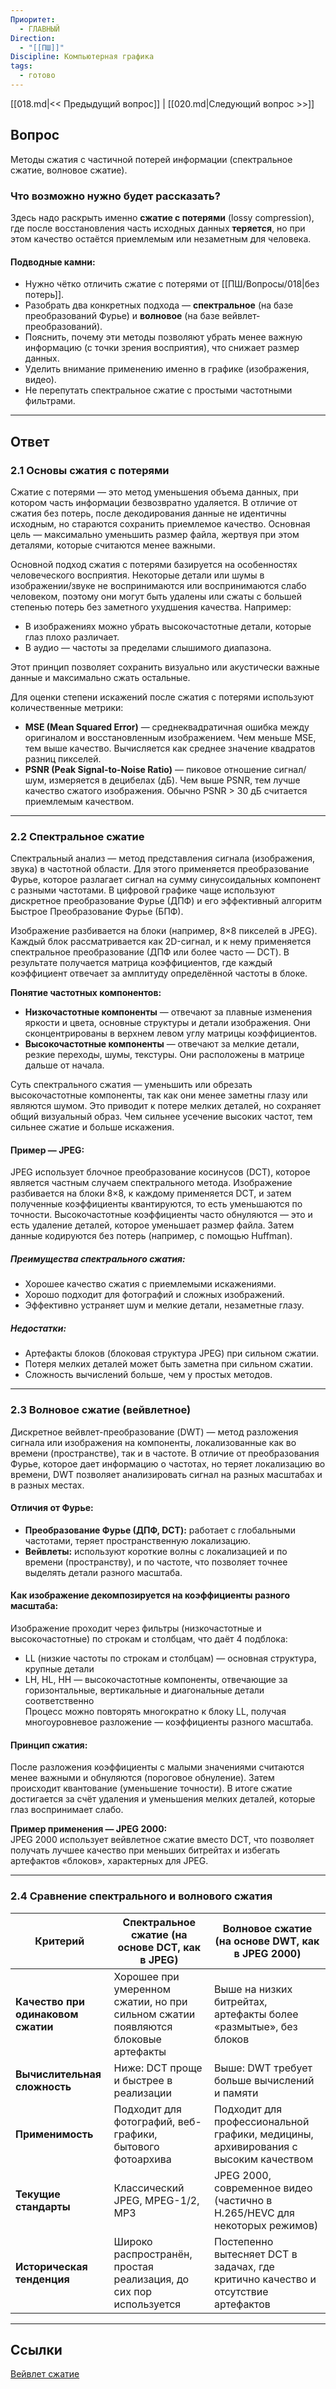 ```yaml
---
Приоритет:
  - ГЛАВНЫЙ
Direction:
  - "[[ПШ]]"
Discipline: Компьютерная графика
tags:
  - готово
---
```

[[018.md|<< Предыдущий вопрос]] | [[020.md|Следующий вопрос >>]]
## Вопрос
Методы сжатия с частичной потерей информации (спектральное сжатие, волновое сжатие).

### Что возможно нужно будет рассказать?
Здесь надо раскрыть именно **сжатие с потерями** (lossy compression), где после восстановления часть исходных данных **теряется**, но при этом качество остаётся приемлемым или незаметным для человека.  
#### Подводные камни:
- Нужно чётко отличить сжатие с потерями от [[ПШ/Вопросы/018|без потерь]].
- Разобрать два конкретных подхода — **спектральное** (на базе преобразований Фурье) и **волновое** (на базе вейвлет-преобразований).
- Пояснить, почему эти методы позволяют убрать менее важную информацию (с точки зрения восприятия), что снижает размер данных.
- Уделить внимание применению именно в графике (изображения, видео).
- Не перепутать спектральное сжатие с простыми частотными фильтрами.

---
## Ответ
### 2.1 Основы сжатия с потерями
Сжатие с потерями — это метод уменьшения объема данных, при котором часть информации безвозвратно удаляется. В отличие от сжатия без потерь, после декодирования данные не идентичны исходным, но стараются сохранить приемлемое качество. Основная цель — максимально уменьшить размер файла, жертвуя при этом деталями, которые считаются менее важными.

Основной подход сжатия с потерями базируется на особенностях человеческого восприятия. Некоторые детали или шумы в изображении/звуке не воспринимаются или воспринимаются слабо человеком, поэтому они могут быть удалены или сжаты с большей степенью потерь без заметного ухудшения качества. Например:
- В изображениях можно убрать высокочастотные детали, которые глаз плохо различает.
- В аудио — частоты за пределами слышимого диапазона.  

Этот принцип позволяет сохранить визуально или акустически важные данные и максимально сжать остальные.

Для оценки степени искажений после сжатия с потерями используют количественные метрики:
- **MSE (Mean Squared Error)** — среднеквадратичная ошибка между оригиналом и восстановленным изображением. Чем меньше MSE, тем выше качество. Вычисляется как среднее значение квадратов разниц пикселей.
- **PSNR (Peak Signal-to-Noise Ratio)** — пиковое отношение сигнал/шум, измеряется в децибелах (дБ). Чем выше PSNR, тем лучше качество сжатого изображения. Обычно PSNR > 30 дБ считается приемлемым качеством.

---
### 2.2 Спектральное сжатие
Спектральный анализ — метод представления сигнала (изображения, звука) в частотной области. Для этого применяется преобразование Фурье, которое разлагает сигнал на сумму синусоидальных компонент с разными частотами. В цифровой графике чаще используют дискретное преобразование Фурье (ДПФ) и его эффективный алгоритм Быстрое Преобразование Фурье (БПФ).

Изображение разбивается на блоки (например, 8×8 пикселей в JPEG). Каждый блок рассматривается как 2D-сигнал, и к нему применяется спектральное преобразование (ДПФ или более часто — DCT). В результате получается матрица коэффициентов, где каждый коэффициент отвечает за амплитуду определённой частоты в блоке.

**Понятие частотных компонентов:**
- **Низкочастотные компоненты** — отвечают за плавные изменения яркости и цвета, основные структуры и детали изображения. Они сконцентрированы в верхнем левом углу матрицы коэффициентов.
- **Высокочастотные компоненты** — отвечают за мелкие детали, резкие переходы, шумы, текстуры. Они расположены в матрице дальше от начала.

Суть спектрального сжатия — уменьшить или обрезать высокочастотные компоненты, так как они менее заметны глазу или являются шумом. Это приводит к потере мелких деталей, но сохраняет общий визуальный образ. Чем сильнее усечение высоких частот, тем сильнее сжатие и больше искажения.
#### **Пример — JPEG:**  
JPEG использует блочное преобразование косинусов (DCT), которое является частным случаем спектрального метода. Изображение разбивается на блоки 8×8, к каждому применяется DCT, и затем полученные коэффициенты квантируются, то есть уменьшаются по точности. Высокочастотные коэффициенты часто обнуляются — это и есть удаление деталей, которое уменьшает размер файла. Затем данные кодируются без потерь (например, с помощью Huffman).
##### **Преимущества спектрального сжатия:**
- Хорошее качество сжатия с приемлемыми искажениями.
- Хорошо подходит для фотографий и сложных изображений.
- Эффективно устраняет шум и мелкие детали, незаметные глазу.
##### **Недостатки:**
- Артефакты блоков (блоковая структура JPEG) при сильном сжатии.
- Потеря мелких деталей может быть заметна при сильном сжатии.
- Сложность вычислений больше, чем у простых методов.

---
### 2.3 Волновое сжатие (вейвлетное)
Дискретное вейвлет-преобразование (DWT) — метод разложения сигнала или изображения на компоненты, локализованные как во времени (пространстве), так и в частоте. В отличие от преобразования Фурье, которое дает информацию о частотах, но теряет локализацию во времени, DWT позволяет анализировать сигнал на разных масштабах и в разных местах.
#### **Отличия от Фурье:**
- **Преобразование Фурье (ДПФ, DCT):** работает с глобальными частотами, теряет пространственную локализацию.
- **Вейвлеты:** используют короткие волны с локализацией и по времени (пространству), и по частоте, что позволяет точнее выделять детали разного масштаба.
#### **Как изображение декомпозируется на коэффициенты разного масштаба:**  
Изображение проходит через фильтры (низкочастотные и высокочастотные) по строкам и столбцам, что даёт 4 подблока:
- LL (низкие частоты по строкам и столбцам) — основная структура, крупные детали
- LH, HL, HH — высокочастотные компоненты, отвечающие за горизонтальные, вертикальные и диагональные детали соответственно  
Процесс можно повторять многократно к блоку LL, получая многоуровневое разложение — коэффициенты разного масштаба.
#### **Принцип сжатия:**
После разложения коэффициенты с малыми значениями считаются менее важными и обнуляются (пороговое обнуление). Затем происходит квантование (уменьшение точности). В итоге сжатие достигается за счёт удаления и уменьшения мелких деталей, которые глаз воспринимает слабо.

**Пример применения — JPEG 2000:**  
JPEG 2000 использует вейвлетное сжатие вместо DCT, что позволяет получать лучшее качество при меньших битрейтах и избегать артефактов «блоков», характерных для JPEG.

---
### 2.4 Сравнение спектрального и волнового сжатия

|Критерий|**Спектральное сжатие** (на основе DCT, как в JPEG)|**Волновое сжатие** (на основе DWT, как в JPEG 2000)|
|---|---|---|
|**Качество при одинаковом сжатии**|Хорошее при умеренном сжатии, но при сильном сжатии появляются блоковые артефакты|Выше на низких битрейтах, артефакты более «размытые», без блоков|
|**Вычислительная сложность**|Ниже: DCT проще и быстрее в реализации|Выше: DWT требует больше вычислений и памяти|
|**Применимость**|Подходит для фотографий, веб-графики, бытового фотоархива|Подходит для профессиональной графики, медицины, архивирования с высоким качеством|
|**Текущие стандарты**|Классический JPEG, MPEG-1/2, MP3|JPEG 2000, современное видео (частично в H.265/HEVC для некоторых режимов)|
|**Историческая тенденция**|Широко распространён, простая реализация, до сих пор используется|Постепенно вытесняет DCT в задачах, где критично качество и отсутствие артефактов|

---
## Ссылки
[Вейвлет сжатие](https://www.youtube.com/watch?v=exNqOu3MZos)